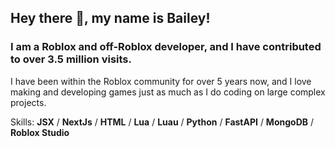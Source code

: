 ## Hey there 👋, my name is Bailey!
### I am a Roblox and off-Roblox developer, and I have contributed to over 3.5 million visits.

I have been within the Roblox community for over 5 years now, and I love making and developing games just as much as I do coding on large complex projects. 

Skills: **JSX** / **NextJs** / **HTML** / **Lua** / **Luau** / **Python** / **FastAPI** / **MongoDB** / **Roblox Studio**
